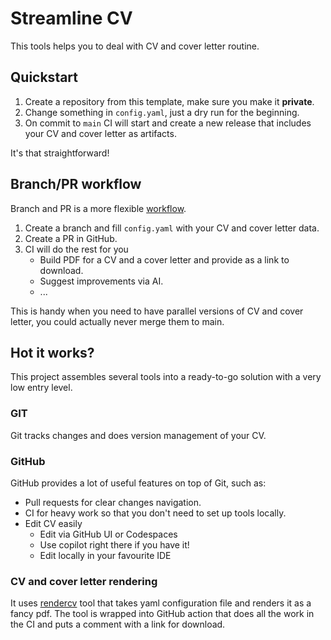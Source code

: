 # Streamline CV

This tools helps you to deal with CV and cover letter routine.

## Quickstart

1. Create a repository from this template, make sure you make it **private**.
2. Change something in `config.yaml`, just a dry run for the beginning.
3. On commit to `main` CI will start and create a new release that includes your CV and cover letter as artifacts.

It's that straightforward!

## Branch/PR workflow

Branch and PR is a more
flexible [workflow](https://www.atlassian.com/git/tutorials/comparing-workflows/feature-branch-workflow).

1. Create a branch and fill `config.yaml` with your CV and cover letter data.
2. Create a PR in GitHub.
3. CI will do the rest for you
    * Build PDF for a CV and a cover letter and provide as a link to download.
    * Suggest improvements via AI.
    * ...

This is handy when you need to have parallel versions of CV and cover letter, you could actually never merge them to
main.

## Hot it works?

This project assembles several tools into a ready-to-go solution with a very low entry level.

### GIT

Git tracks changes and does version management of your CV.

### GitHub

GitHub provides a lot of useful features on top of Git, such as:

- Pull requests for clear changes navigation.
- CI for heavy work so that you don't need to set up tools locally.
- Edit CV easily
    - Edit via GitHub UI or Codespaces
    - Use copilot right there if you have it!
    - Edit locally in your favourite IDE

### CV and cover letter rendering

It uses [rendercv](https://github.com/achugr/rendercvcl) tool
that takes yaml configuration file and renders it as a fancy pdf.
The tool is wrapped into GitHub action that does all the work in the CI and puts a comment with a link for download.
